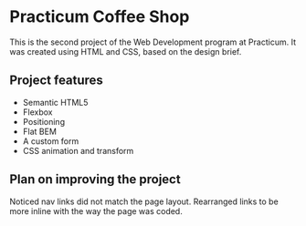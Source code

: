 # Practicum Coffee Shop

This is the second project of the Web Development program at Practicum. It was created using HTML and CSS, based on the design brief.

## Project features

- Semantic HTML5
- Flexbox
- Positioning
- Flat BEM
- A custom form
- CSS animation and transform

## Plan on improving the project

Noticed nav links did not match the page layout. Rearranged links to be more inline with the way the page was coded.
